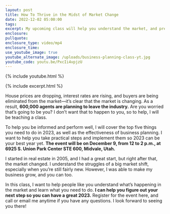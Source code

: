 ```yaml
---
layout: post
title: How To Thrive in the Midst of Market Change
date: 2022-12-02 05:00:00
tags:
excerpt: My upcoming class will help you understand the market, and prepare for 2023.
enclosure:
pullquote:
enclosure_type: video/mp4
enclosure_time:
use_youtube_image: true
youtube_alternate_image: /uploads/business-planning-class-yt.jpg
youtube_code: youtu.be/PxcIi4vpjzU
---
```

{% include youtube.html %}

{% include excerpt.html %}

House prices are dropping, interest rates are rising, and buyers are being eliminated from the market—it’s clear that the market is changing. As a result, **600,000 agents are planning to leave the industry.** Are you worried that’s going to be you? I don’t want that to happen to you, so to help, I will be teaching a class.&nbsp;

To help you be informed and perform well, I will cover the top five things you need to do in 2023, as well as the effectiveness of business planning. I want to help you take practical steps and implement them so 2023 can be your best year yet. **The event will be on December 9, from 12 to 2 p.m., at 6925 S. Union Park Center STE 600, Midvale, Utah.**&nbsp;

I started in real estate in 2005, and I had a great start, but right after that, the market changed. I understand the struggles of a big market shift, especially when you’re still fairly new. However, I was able to make my business grow, and you can too.&nbsp;

In this class, I want to help people like you understand what’s happening in the market and learn what you need to do. **I can help you figure out your next step so you can have a great 2023.** Register for the event here, and call or email me anytime if you have any questions. I look forward to seeing you there\!